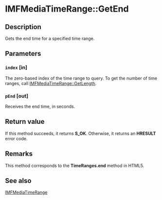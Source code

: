 # IMFMediaTimeRange::GetEnd

## Description

Gets the end time for a specified time range.

## Parameters

### `index` [in]

The zero-based index of the time range to query. To get the number of time ranges, call [IMFMediaTimeRange::GetLength](https://learn.microsoft.com/windows/desktop/api/mfmediaengine/nf-mfmediaengine-imfmediatimerange-getlength).

### `pEnd` [out]

Receives the end time, in seconds.

## Return value

If this method succeeds, it returns **S_OK**. Otherwise, it returns an **HRESULT** error code.

## Remarks

This method corresponds to the **TimeRanges.end** method in HTML5.

## See also

[IMFMediaTimeRange](https://learn.microsoft.com/windows/desktop/api/mfmediaengine/nn-mfmediaengine-imfmediatimerange)